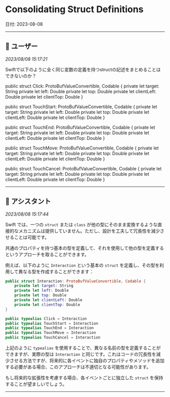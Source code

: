 # Consolidating Struct Definitions

日付: 2023-08-08

---

## 👤 ユーザー
*2023/08/08 15:17:21*

Swiftで以下のように全く同じ変数の定義を持つstructの記述をまとめることはできないのか？

public struct Click: ProtoBufValueConvertible, Codable {
    private let target: String
    private let left: Double
    private let top: Double
    private let clientLeft: Double
    private let clientTop: Double
}

public struct TouchStart: ProtoBufValueConvertible, Codable {
    private let target: String
    private let left: Double
    private let top: Double
    private let clientLeft: Double
    private let clientTop: Double
}

public struct TouchEnd: ProtoBufValueConvertible, Codable {
    private let target: String
    private let left: Double
    private let top: Double
    private let clientLeft: Double
    private let clientTop: Double
}

public struct TouchMove: ProtoBufValueConvertible, Codable {
    private let target: String
    private let left: Double
    private let top: Double
    private let clientLeft: Double
    private let clientTop: Double
}

public struct TouchCancel: ProtoBufValueConvertible, Codable {
    private let target: String
    private let left: Double
    private let top: Double
    private let clientLeft: Double
    private let clientTop: Double
}

---

## 🤖 アシスタント
*2023/08/08 15:17:44*

Swift では、一つの `struct` または `class` が他の型にそのまま変換するような直接的なメカニズムは提供していません。ただし、設計を工夫して冗長性を減少させることは可能です。

共通のプロパティを持つ基本の型を定義して、それを使用して他の型を定義するというアプローチを取ることができます。

例えば、以下のように `Interaction` という基本の `struct` を定義し、その型を利用して異なる型を作成することができます：

```swift
public struct Interaction: ProtoBufValueConvertible, Codable {
    private let target: String
    private let left: Double
    private let top: Double
    private let clientLeft: Double
    private let clientTop: Double
}

public typealias Click = Interaction
public typealias TouchStart = Interaction
public typealias TouchEnd = Interaction
public typealias TouchMove = Interaction
public typealias TouchCancel = Interaction
```

上記のように `typealias` を使用することで、異なる名前の型を定義することができますが、実際の型は `Interaction` と同じです。これはコードの冗長性を減少させる方法ですが、将来的に各イベントに独自のプロパティやメソッドを追加する必要がある場合、このアプローチは不適切となる可能性があります。

もし将来的な拡張性を考慮する場合、各イベントごとに独立した `struct` を保持することが望ましいでしょう。

---

